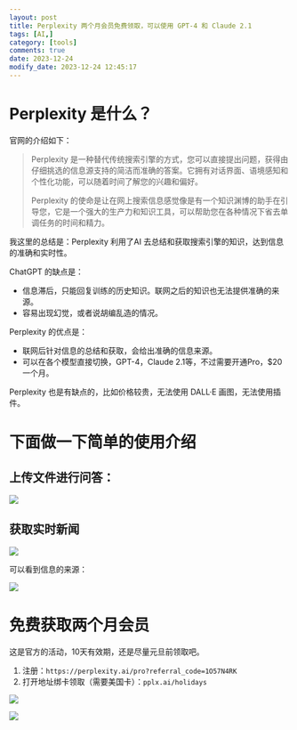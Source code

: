 ```yaml
---
layout: post
title: Perplexity 两个月会员免费领取，可以使用 GPT-4 和 Claude 2.1
tags: [AI,]
category: [tools]
comments: true
date: 2023-12-24
modify_date: 2023-12-24 12:45:17
---
```




# Perplexity 是什么？ 

官网的介绍如下：

> Perplexity 是一种替代传统搜索引擎的方式，您可以直接提出问题，获得由仔细挑选的信息源支持的简洁而准确的答案。它拥有对话界面、语境感知和个性化功能，可以随着时间了解您的兴趣和偏好。
>
> Perplexity 的使命是让在网上搜索信息感觉像是有一个知识渊博的助手在引导您，它是一个强大的生产力和知识工具，可以帮助您在各种情况下省去单调任务的时间和精力。

我这里的总结是：Perplexity 利用了AI 去总结和获取搜索引擎的知识，达到信息的准确和实时性。

ChatGPT 的缺点是：

* 信息滞后，只能回复训练的历史知识。联网之后的知识也无法提供准确的来源。
* 容易出现幻觉，或者说胡编乱造的情况。

Perplexity 的优点是：

* 联网后针对信息的总结和获取，会给出准确的信息来源。
* 可以在各个模型直接切换，GPT-4，Claude 2.1等，不过需要开通Pro，$20 一个月。

Perplexity 也是有缺点的，比如价格较贵，无法使用 DALL·E 画图，无法使用插件。



# 下面做一下简单的使用介绍

## 上传文件进行问答：

![](https://cdn.jsdelivr.net/gh/gongchunru/image/img/202312241351359.png)

## 获取实时新闻

![](https://cdn.jsdelivr.net/gh/gongchunru/image/img/202312241353988.png)

可以看到信息的来源：

![](https://cdn.jsdelivr.net/gh/gongchunru/image/img/202312241353641.png)
# 免费获取两个月会员

这是官方的活动，10天有效期，还是尽量元旦前领取吧。

1. 注册：`https://perplexity.ai/pro?referral_code=1O57N4RK`
2. 打开地址绑卡领取（需要美国卡）：`pplx.ai/holidays `

![](https://cdn.jsdelivr.net/gh/gongchunru/image/img/202312241248125.png) 

![](https://cdn.jsdelivr.net/gh/gongchunru/image/img/202312241356295.png)